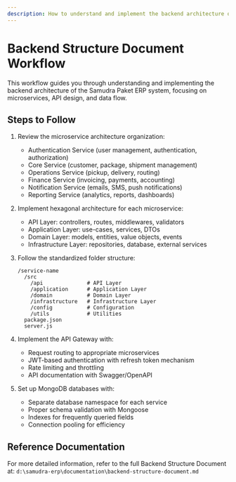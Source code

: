 ```yaml
---
description: How to understand and implement the backend architecture of Samudra Paket ERP
---
```


# Backend Structure Document Workflow

This workflow guides you through understanding and implementing the backend architecture of the Samudra Paket ERP system, focusing on microservices, API design, and data flow.

## Steps to Follow

1. Review the microservice architecture organization:
   - Authentication Service (user management, authentication, authorization)
   - Core Service (customer, package, shipment management)
   - Operations Service (pickup, delivery, routing)
   - Finance Service (invoicing, payments, accounting)
   - Notification Service (emails, SMS, push notifications)
   - Reporting Service (analytics, reports, dashboards)

2. Implement hexagonal architecture for each microservice:
   - API Layer: controllers, routes, middlewares, validators
   - Application Layer: use-cases, services, DTOs
   - Domain Layer: models, entities, value objects, events
   - Infrastructure Layer: repositories, database, external services

3. Follow the standardized folder structure:
   ```
   /service-name
     /src
       /api              # API Layer
       /application      # Application Layer
       /domain           # Domain Layer
       /infrastructure   # Infrastructure Layer
       /config           # Configuration
       /utils            # Utilities
     package.json
     server.js
   ```

4. Implement the API Gateway with:
   - Request routing to appropriate microservices
   - JWT-based authentication with refresh token mechanism
   - Rate limiting and throttling
   - API documentation with Swagger/OpenAPI

5. Set up MongoDB databases with:
   - Separate database namespace for each service
   - Proper schema validation with Mongoose
   - Indexes for frequently queried fields
   - Connection pooling for efficiency

## Reference Documentation

For more detailed information, refer to the full Backend Structure Document at:
`d:\samudra-erp\documentation\backend-structure-document.md`